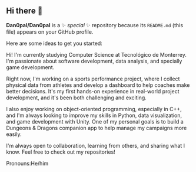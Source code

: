 ## Hi there 👋

**Dan0pal/Dan0pal** is a ✨ _special_ ✨ repository because its `README.md` (this file) appears on your GitHub profile.

Here are some ideas to get you started:

Hi! I'm currently studying Computer Science at Tecnológico de Monterrey. I'm passionate about software development, data analysis, and specially game development.

Right now, I'm working on a sports performance project, where I collect physical data from athletes and develop a dashboard to help coaches make better decisions. It's my first hands-on experience in real-world project development, and it's been both challenging and exciting.

I also enjoy working on object-oriented programming, especially in C++, and I'm always looking to improve my skills in Python, data visualization, and game development with Unity. One of my personal goals is to build a Dungeons & Dragons companion app to help manage my campaigns more easily.

I'm always open to collaboration, learning from others, and sharing what I know. Feel free to check out my repositories!

Pronouns:He/him
